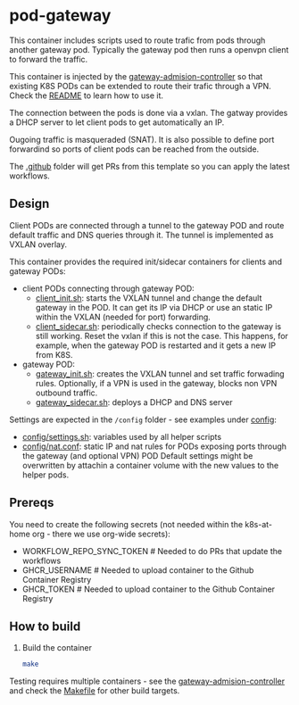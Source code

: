 # pod-gateway

This container includes scripts used to route trafic from pods through another gateway pod. Typically
the gateway pod then runs a openvpn client to forward the traffic.

This container is injected by the [gateway-admision-controller](../../../gateway-admision-controller)
so that existing K8S PODs can be extended to route their trafic through a VPN. Check the
[README](../../../gateway-admision-controller/blob/main/README.md) to learn how to use it.

The connection between the pods is done via a vxlan. The gatway provides a DHCP server to let client
pods to get automatically an IP.

Ougoing traffic is masqueraded (SNAT). It is also possible to define port forwardind so ports of client
pods can be reached from the outside.

The [.github](.github) folder will get PRs from this template so you can apply the latest workflows.

## Design

Client PODs are connected through a tunnel to the gateway POD and route default traffic and DNS queries
through it. The tunnel is implemented as VXLAN overlay.

This container provides the required init/sidecar containers for clients and gateway PODs:
- client PODs connecting through gateway POD:
   - [client_init.sh](bin/client_init.sh): starts the VXLAN tunnel and change the default gateway
     in the POD. It can get its IP via DHCP or use an static IP within the VXLAN (needed for port)
     forwarding.
   - [client_sidecar.sh](bin/client_sidecar.sh): periodically checks connection to the gateway is still
     working. Reset the vxlan if this is not the case. This happens, for example, when the gateway POD
     is restarted and it gets a new IP from K8S.
- gateway POD:
   - [gateway_init.sh](bin/gateway_init.sh): creates the VXLAN tunnel and set traffic forwading rules.
     Optionally, if a VPN is used in the gateway, blocks non VPN outbound traffic.
   - [gateway_sidecar.sh](bin/gateway_sidecar.sh): deploys a DHCP and DNS server

Settings are expected in the `/config` folder - see examples under [config](config):
- [config/settings.sh](config/settings.sh): variables used by all helper scripts
- [config/nat.conf](config/nat.conf): static IP and nat rules for PODs exposing ports through the gateway (and optional VPN) POD
Default settings might be overwritten by attachin a container volume with the new values to the helper pods.

## Prereqs

You need to create the following secrets (not needed within the k8s-at-home org - there we use org-wide secrets):
- WORKFLOW_REPO_SYNC_TOKEN # Needed to do PRs that update the workflows
- GHCR_USERNAME # Needed to upload container to the Github Container Registry
- GHCR_TOKEN # Needed to upload container to the Github Container Registry

## How to build

1. Build the container
   ```bash
   make
   ```

Testing requires multiple containers - see the [gateway-admision-controller](../../../gateway-admision-controller)
and check the [Makefile](Makefile) for other build targets.


